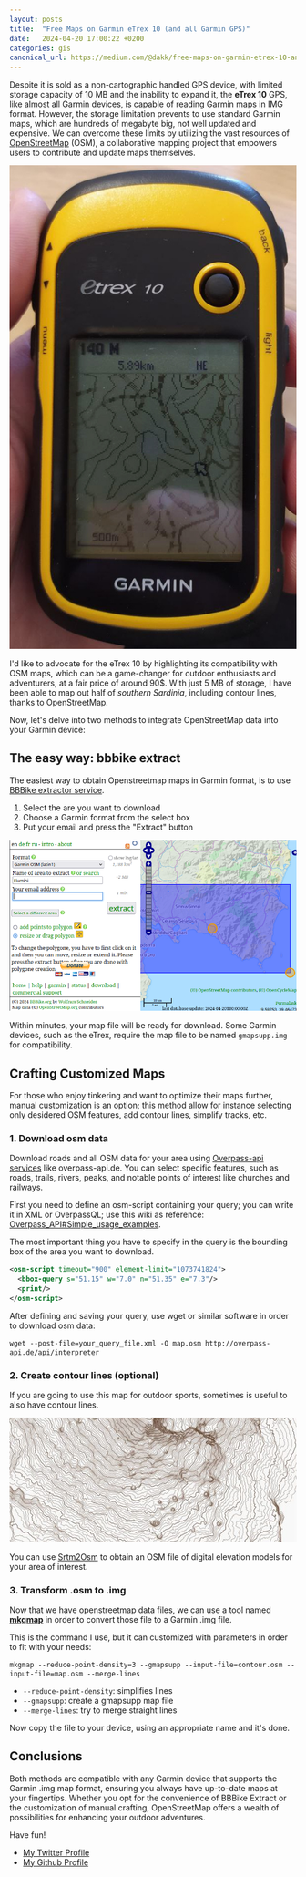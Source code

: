 ```yaml
---
layout: posts
title:  "Free Maps on Garmin eTrex 10 (and all Garmin GPS)"
date:   2024-04-20 17:00:22 +0200
categories: gis
canonical_url: https://medium.com/@dakk/free-maps-on-garmin-etrex-10-and-all-garmin-gps-2ead846ffd21
---
```


Despite it is sold as a non-cartographic handled GPS device, with limited storage capacity of 10 MB and the inability to expand it, the **eTrex 10** GPS, like almost all Garmin devices, is capable of reading Garmin maps in IMG format. However, the storage limitation prevents to use standard Garmin maps, which are hundreds of megabyte big, not well updated and expensive. We can overcome these limits by utilizing the vast resources of [OpenStreetMap](https://openstreetmap.org) (OSM), a collaborative mapping project that empowers users to contribute and update maps themselves.

![Garmin eTrex 10](/assets/osm_to_garmin/garmin_etrex.jpg)

I'd like to advocate for the eTrex 10 by highlighting its compatibility with OSM maps, which can be a game-changer for outdoor enthusiasts and adventurers, at a fair price of around 90$. With just 5 MB of storage, I have been able to map out half of *southern Sardinia*, including contour lines, thanks to OpenStreetMap.

Now, let's delve into two methods to integrate OpenStreetMap data into your Garmin device:


## The easy way: bbbike extract

The easiest way to obtain Openstreetmap maps in Garmin format, is to use [BBBike extractor service](https://extract.bbbike.org/). 

1. Select the are you want to download
2. Choose a Garmin format from the select box
3. Put your email and press the "Extract" button

![BBBike export example](/assets/osm_to_garmin/bbbike_export.png)

Within minutes, your map file will be ready for download. Some Garmin devices, such as the eTrex, require the map file to be named `gmapsupp.img` for compatibility.


## Crafting Customized Maps

For those who enjoy tinkering and want to optimize their maps further, manual customization is an option; this method allow for instance selecting only desidered OSM features, add contour lines, simplify tracks, etc.

### 1. Download osm data

Download roads and all OSM data for your area using [Overpass-api services](https://wiki.openstreetmap.org/wiki/Overpass_API) like overpass-api.de. You can select specific features, such as roads, trails, rivers, peaks, and notable points of interest like churches and railways.

First you need to define an osm-script containing your query; you can write it in XML or OverpassQL; use this wiki as reference: [Overpass_API#Simple_usage_examples](https://wiki.openstreetmap.org/wiki/Overpass_API#Simple_usage_examples).

The most important thing you have to specify in the query is the bounding box of the area you want to download.


```xml
<osm-script timeout="900" element-limit="1073741824">
  <bbox-query s="51.15" w="7.0" n="51.35" e="7.3"/>
  <print/>
</osm-script>
```

After defining and saving your query, use wget or similar software in order to download osm data:

```
wget --post-file=your_query_file.xml -O map.osm http://overpass-api.de/api/interpreter
```


### 2. Create contour lines (optional)

If you are going to use this map for outdoor sports, sometimes is useful to also have contour lines.

![Contour lines](/assets/osm_to_garmin/contour.png)

You can use [Srtm2Osm](https://wiki.openstreetmap.org/wiki/Srtm2Osm) to obtain an OSM file of digital elevation models for your area of interest.


### 3. Transform .osm to .img

Now that we have openstreetmap data files, we can use a tool named [**mkgmap**](https://www.mkgmap.org.uk/) in order to convert those file to a Garmin .img file. 

This is the command I use, but it can customized with parameters in order to fit with your needs:

```
mkgmap --reduce-point-density=3 --gmapsupp --input-file=contour.osm --input-file=map.osm --merge-lines 
```

- `--reduce-point-density`: simplifies lines
- `--gmapsupp`: create a gmapsupp map file
- `--merge-lines`: try to merge straight lines

Now copy the file to your device, using an appropriate name and it's done.


## Conclusions

Both methods are compatible with any Garmin device that supports the Garmin .img map format, ensuring you always have up-to-date maps at your fingertips. Whether you opt for the convenience of BBBike Extract or the customization of manual crafting, OpenStreetMap offers a wealth of possibilities for enhancing your outdoor adventures.

Have fun!

- [My Twitter Profile](https://twitter.com/dagide)
- [My Github Profile](https://github.com/dakk)
